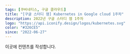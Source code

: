 ```yaml
---
tags: [쿠버네티스, 구글 클라우드]
title: "[구글 스터디 잼] Kubernetes in Google cloud 1주차"
description: 2022년 구글 스터디 잼 1주차
logo: "https://api.iconify.design/logos/kubernetes.svg"
color: "#326CE5"
since: "2022-06-27"
---
```

이곳에 컨텐츠를 작성합니다.
